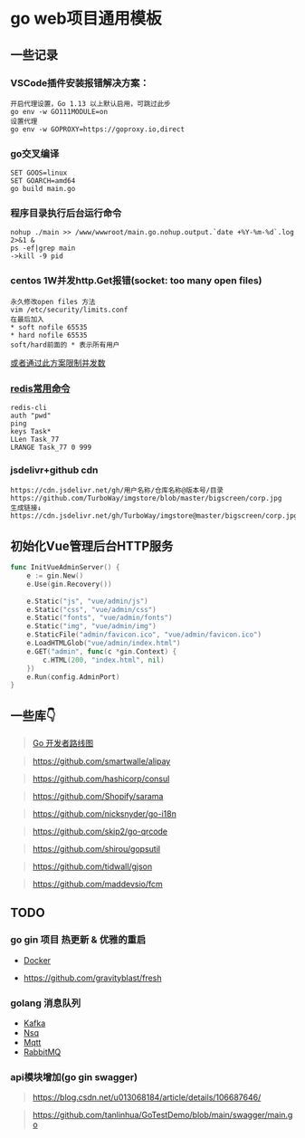 # go web项目通用模板

## 一些记录

### VSCode插件安装报错解决方案：
```
开启代理设置，Go 1.13 以上默认启用，可跳过此步
go env -w GO111MODULE=on
设置代理
go env -w GOPROXY=https://goproxy.io,direct
```

### go交叉编译
```
SET GOOS=linux
SET GOARCH=amd64
go build main.go
```

### 程序目录执行后台运行命令
```
nohup ./main >> /www/wwwroot/main.go.nohup.output.`date +%Y-%m-%d`.log 2>&1 &
ps -ef|grep main
->kill -9 pid
```

### centos 1W并发http.Get报错(socket: too many open files)
```
永久修改open files 方法
vim /etc/security/limits.conf  
在最后加入  
* soft nofile 65535
* hard nofile 65535
soft/hard前面的 * 表示所有用户
```
[或者通过此方案限制并发数](https://github.com/tanlinhua/GoTestDemo/blob/main/goroutine/semaphore/main.go)


### [redis常用命令](https://www.runoob.com/redis/redis-tutorial.html)
```
redis-cli 
auth "pwd"
ping
keys Task*
LLen Task_77
LRANGE Task_77 0 999
```

### jsdelivr+github cdn
```
https://cdn.jsdelivr.net/gh/用户名称/仓库名称@版本号/目录  
https://github.com/TurboWay/imgstore/blob/master/bigscreen/corp.jpg  
生成链接↓  
https://cdn.jsdelivr.net/gh/TurboWay/imgstore@master/bigscreen/corp.jpg 
```

## 初始化Vue管理后台HTTP服务
```go
func InitVueAdminServer() {
	e := gin.New()
	e.Use(gin.Recovery())
    
	e.Static("js", "vue/admin/js")
	e.Static("css", "vue/admin/css")
	e.Static("fonts", "vue/admin/fonts")
	e.Static("img", "vue/admin/img")
	e.StaticFile("admin/favicon.ico", "vue/admin/favicon.ico")
	e.LoadHTMLGlob("vue/admin/index.html")
	e.GET("admin", func(c *gin.Context) {
		c.HTML(200, "index.html", nil)
	})
	e.Run(config.AdminPort)
}
```

## 一些库👇

> [Go 开发者路线图](https://github.com/Alikhll/golang-developer-roadmap/blob/master/i18n/zh-CN/ReadMe-zh-CN.md)

> https://github.com/smartwalle/alipay

> https://github.com/hashicorp/consul

> https://github.com/Shopify/sarama

> https://github.com/nicksnyder/go-i18n

> https://github.com/skip2/go-qrcode

> https://github.com/shirou/gopsutil

> https://github.com/tidwall/gjson

> https://github.com/maddevsio/fcm


## TODO

### go gin 项目 热更新 & 优雅的重启

- [Docker](https://blog.csdn.net/u010214802/article/details/90674343)

- https://github.com/gravityblast/fresh

### golang 消息队列

- [Kafka](kafka)
- [Nsq](https://blog.csdn.net/luolianxi/article/details/105279432)
- [Mqtt](mqtt)
- [RabbitMQ](rabbitmq)

### api模块增加(go gin swagger)
> https://blog.csdn.net/u013068184/article/details/106687646/

> https://github.com/tanlinhua/GoTestDemo/blob/main/swagger/main.go